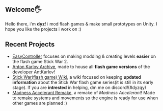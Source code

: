 ## Welcome🖐
Hello there, i'm **dyz**! i mod flash games & make small prototypes on Unity. I hope you like the projects i work on :)

## Recent Projects
- [EasyController](https://github.com/dyzqy/EasyController) focuses on making modding & creating levels **easier** on the flash game Stick War 2.
- [Anton Karlov Archive](https://github.com/Qestoski/Anton-Karlov-Archives), made to house all **flash game versions** of the developer AntKarlov!
- [Stick War(flash game) Wiki](https://stickwar.miraheze.org/wiki/Main_Page), a wiki focused on keeping **updated information** about the Stick War flash game series(it is still in its early stage). If you are **intrested** in helping, dm me on discord!(#dyzqy)
- [Madness Accelerant Remake](https://discord.com/invite/ZY3fSbKKMQ), a remake of *Madness Accelerant*! Made to remake systems and movements so the engine is ready for use when other games are planned :)

